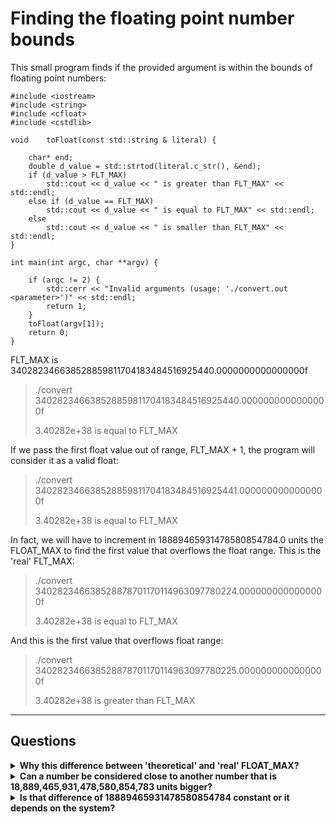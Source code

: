 # Finding the floating point number bounds

This small program finds if the provided argument is within the bounds of floating point numbers:
```
#include <iostream>
#include <string>
#include <cfloat>
#include <cstdlib>

void	toFloat(const std::string & literal) {

    char* end;
    double d_value = std::strtod(literal.c_str(), &end);
	if (d_value > FLT_MAX)
		std::cout << d_value << " is greater than FLT_MAX" << std::endl;
	else if (d_value == FLT_MAX)
		std::cout << d_value << " is equal to FLT_MAX" << std::endl;
	else		
		std::cout << d_value << " is smaller than FLT_MAX" << std::endl;
}

int main(int argc, char **argv) {

    if (argc != 2) {
        std::cerr << "Invalid arguments (usage: './convert.out <parameter>')" << std::endl;
        return 1;
    }
    toFloat(argv[1]);
    return 0;
}
```
FLT_MAX is 340282346638528859811704183484516925440.0000000000000000f
> ./convert 340282346638528859811704183484516925440.0000000000000000f
>
> 3.40282e+38 is equal to FLT_MAX

If we pass the first float value out of range, FLT_MAX + 1, the program will consider it as a valid float:
> ./convert 340282346638528859811704183484516925441.0000000000000000f
>
> 3.40282e+38 is equal to FLT_MAX

In fact, we will have to increment in 18889465931478580854784.0 units the FLOAT_MAX to find the first value that overflows the float range.
This is the 'real' FLT_MAX:
>./convert 340282346638528878701170114963097780224.0000000000000000f
>
>3.40282e+38 is equal to FLT_MAX

And this is the first value that overflows float range:
>./convert 340282346638528878701170114963097780225.0000000000000000f
>
>3.40282e+38 is greater than FLT_MAX
---
## Questions
<details>
<summary><strong>Why this difference between 'theoretical' and 'real' FLOAT_MAX?</strong></summary>

The behavior is related to the precision limits of floating-point numbers and the way they are represented in memory.
<strong>Explanation</strong>

The core issue here is the precision of floating-point numbers, particularly the float type in C++, which typically follows the IEEE 754 standard for single-precision floating-point numbers.
Key Points:

* Single-Precision Floating-Point (IEEE 754):
    A single-precision float (also known as float in C++) is represented by 32 bits: 1 bit for the sign, 8 bits for the exponent, and 23 bits for the significand (mantissa).
    This format provides around 6-7 decimal digits of precision, meaning that not all decimal numbers can be exactly represented.

* Representation of Large Numbers:
    The largest representable value for a float (which is FLT_MAX) is approximately 3.4028235×10383.4028235×1038.
    However, because of the limited precision (23 bits for the significand), ***any number that is close to FLT_MAX might get rounded off to the nearest representable float value***. This is why numbers that should theoretically be distinct might be represented as the same float value.

* Precision Loss:
    When you try to represent a number slightly larger than FLT_MAX, due to the rounding behavior, it might still be represented as FLT_MAX.
	This is why a number like 340282346638528859811704183484516925441.0000000000000000f (which is larger than FLT_MAX) might still be recognized as FLT_MAX due to precision loss and rounding.

* The Threshold:
        ***The threshold at which the program finally recognizes the number as greater than FLT_MAX happens when the number is large enough that the rounding doesn't bring it back to FLT_MAX, but instead to a representable number greater than FLT_MAX.***
        The difference between the "theoretical" maximum and the "real" maximum observed (18889465931478580854784) is because of this rounding. The number provided has exceeded the range where it can still be rounded to FLT_MAX and is instead rounded to a different number.

<strong>Conclusion:</strong>

***The difference arises from the finite precision of the float type. Numbers near FLT_MAX are so close in value that they may be represented as the same float due to rounding. Only when the input number is large enough that it rounds to a representable value greater than FLT_MAX will the program correctly identify it as out of range. This behavior is inherent to how floating-point arithmetic works in computers.***
</details>

<details>
<summary><strong>Can a number be considered close to another number that is 18,889,465,931,478,580,854,783 units bigger?</strong></summary> 

The crux of the matter lies in how floating-point precision works, particularly for very large numbers.

<strong>>Understanding Floating-Point Precision Near FLT_MAX</strong>

Floating-point numbers are represented using a binary system, and the precision of these numbers depends on their magnitude. For numbers close to FLT_MAX, the precision is not measured in absolute terms (like the difference of 1 or 10), but rather in relative terms or ulps (units in the last place).

* Significance of ulps at FLT_MAX

    * Unit in the Last Place (ulp): The smallest difference between two consecutive floating-point numbers is called an "ulp." For numbers near FLT_MAX, this difference becomes very large in absolute terms.
    Relative Precision: As the magnitude of the number increases, the absolute precision (the smallest difference that can be represented) decreases. Near FLT_MAX, the spacing between representable numbers is on the order of 21042104, or around 10^{31} in decimal form.

* Quantifying the "Closeness"

    * ***The large difference of 18889465931478580854783 you observed is small relative to the magnitude of FLT_MAX***. While it seems enormous in absolute terms, it is a very small fraction of FLT_MAX.
    To put it in perspective, FLT_MAX is approximately 3.4028235×10383.4028235×1038. The difference you observed is on the order of 10191019, which is about 19 orders of magnitude smaller than FLT_MAX. This means that the difference is small enough that the floating-point representation can't distinguish between FLT_MAX and numbers close to it within this range.

* Practical Implications

    * In the context of floating-point arithmetic, the term "close" is relative. Near FLT_MAX, the floating-point representation can no longer resolve small differences, leading to the phenomenon you're observing.
    The precision of float in this range is such that many large numbers are indistinguishable from one another because they map to the same floating-point representation.

<strong>Conclusion</strong>

***The difference of 18889465931478580854783 may seem huge in absolute terms, but in the context of floating-point arithmetic near FLT_MAX, it is indeed "close." This is why the program doesn't recognize the number as distinct from FLT_MAX until it exceeds this threshold, at which point the number is no longer rounded to FLT_MAX but to a different, larger representable value.***
</details>

<details>
<summary><strong>Is that difference of  18889465931478580854784 constant or it depends on the system?</strong></summary>

The difference of 18,889,465,931,478,580,854,784 is related to the precision of the float data type and is tied to the IEEE 754 standard for single-precision floating-point representation. This difference is determined by the number of bits used for the exponent and the significand, which are consistent across systems that use IEEE 754 single-precision floats.

* Is the Difference Constant?

    ***The difference is constant across all systems that use the IEEE 754 standard for single-precision floating-point numbers***. This is because the spacing between representable floating-point numbers, especially at the extreme ends of the range (near FLT_MAX), is determined by the bitwise structure of the float.

* Why Is It Constant?

    IEEE 754 Standard: The IEEE 754 standard specifies how floating-point numbers are represented in memory. A single-precision float uses 32 bits, with 1 bit for the sign, 8 bits for the exponent, and 23 bits for the significand (mantissa).
    Exponent and Significand Relationship: As the value of the exponent increases, the representable numbers become more widely spaced. Near FLT_MAX, the difference between consecutive representable values (in terms of their significand) is governed by the highest exponent value, leading to large gaps between representable numbers.

* System Independence

    Hardware and Compiler Independence: Since the IEEE 754 standard is widely adopted, the difference between FLT_MAX and the next representable float is independent of the specific hardware or compiler, as long as they adhere to this standard.

<strong>Conclusion</strong>

***The difference of 18,889,465,931,478,580,854,784 is a fundamental characteristic of the IEEE 754 single-precision floating-point format and is therefore constant across different systems. It reflects the limitations of precision at the extreme upper end of the float range, and is not influenced by the specific system on which the code is run.***
</details>